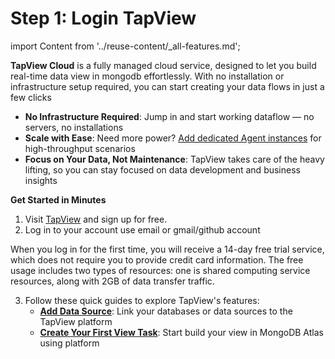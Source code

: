 # Step 1: Login TapView

import Content from '../reuse-content/_all-features.md';

<Content />


**TapView Cloud** is a fully managed cloud service, designed to let you build real-time data view in mongodb effortlessly. With no installation or infrastructure setup required, you can start creating your data flows in just a few clicks

- **No Infrastructure Required**: Jump in and start working dataflow — no servers, no installations
- **Scale with Ease**: Need more power? [Add dedicated Agent instances](../billing/billing-overview.md) for high-throughput scenarios
- **Focus on Your Data, Not Maintenance**: TapView takes care of the heavy lifting, so you can stay focused on data development and business insights

**Get Started in Minutes**

1. Visit [TapView](https://app.tapview.co/) and sign up for free.
2. Log in to your account use email or gmail/github account

When you log in for the first time, you will receive a 14-day free trial service, which does not require you to provide credit card information. The free usage includes two types of resources: one is shared computing service resources, along with 2GB of data transfer traffic.

3. Follow these quick guides to explore TapView's features:
   - **[Add Data Source](connect-database.md)**: Link your databases or data sources to the TapView platform
   - **[Create Your First View Task](create-task.md)**: Start build your view in MongoDB Atlas using platform
